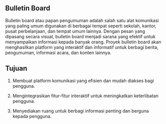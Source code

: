 ## Bulletin Board
Bulletin board atau papan pengumuman adalah salah satu alat komunikasi yang paling umum digunakan di berbagai tempat seperti sekolah, kantor, pusat perbelanjaan, dan tempat umum lainnya. Dengan pesan yang dipasang secara visual, bulletin board menjadi sarana yang efektif untuk menyampaikan informasi kepada banyak orang. Proyek bulletin board akan menghasilkan platform yang interaktif dan informatif untuk berbagi berita, pengumuman, informasi acara, dan konten lainnya.

## Tujuan

1. Membuat platform komunikasi yang efisien dan mudah diakses bagi pengguna.

2. Mengintegrasikan fitur-fitur interaktif untuk meningkatkan keterlibatan pengguna.

3. Menyediakan ruang untuk berbagi informasi penting dan berguna kepada pengguna.